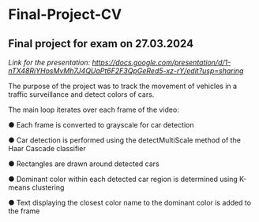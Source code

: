 # Final-Project-CV
## Final project for exam on 27.03.2024

_Link for the presentation: https://docs.google.com/presentation/d/1-nTX48RiYHosMvMh7J4QUaPt6F2F3QpGeRed5-xz-rY/edit?usp=sharing_

The purpose of the project was to track the movement of vehicles in a traffic surveillance and detect colors of cars.


 
The main loop iterates over each frame of the video:

● Each frame is converted to grayscale for car detection

● Car detection is performed using the detectMultiScale method of the Haar Cascade classifier

● Rectangles are drawn around detected cars

● Dominant color within each detected car region is determined using K-means clustering

● Text displaying the closest color name to the dominant color is added to the frame

